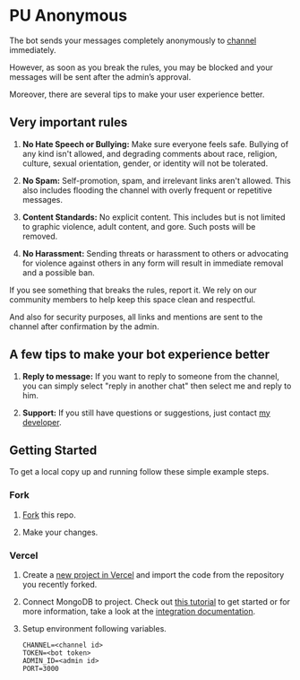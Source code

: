 # PU Anonymous

The bot sends your messages completely anonymously to [channel](http://t.me/puanonymous) immediately.

However, as soon as you break the rules, you may be blocked and your messages will be sent after the admin’s approval.

Moreover, there are several tips to make your user experience better.

## Very important rules

1. **No Hate Speech or Bullying:** Make sure everyone feels safe. Bullying of any kind isn't allowed, and degrading comments about race, religion, culture, sexual orientation, gender, or identity will not be tolerated.

1. **No Spam:** Self-promotion, spam, and irrelevant links aren't allowed. This also includes flooding the channel with overly frequent or repetitive messages.

1. **Content Standards:** No explicit content. This includes but is not limited to graphic violence, adult content, and gore. Such posts will be removed.

1. **No Harassment:** Sending threats or harassment to others or advocating for violence against others in any form will result in immediate removal and a possible ban.

If you see something that breaks the rules, report it. We rely on our community members to help keep this space clean and respectful.

And also for security purposes, all links and mentions are sent to the channel after confirmation by the admin.

## A few tips to make your bot experience better

1. **Reply to message:**  If you want to reply to someone from the channel, you can simply select "reply in another chat" then select me and reply to him.

1. **Support:** If you still have questions or suggestions, just contact [my developer](http://t.me/chbrsh).

## Getting Started

To get a local copy up and running follow these simple example steps.

### Fork

1. [Fork](https://github.com/chebarash/anonymous/fork) this repo.

1. Make your changes.

### Vercel

1. Create a [new project in Vercel](https://vercel.com/new) and import the code from the repository you recently forked.

1. Connect MongoDB to project. Check out [this tutorial](https://www.mongodb.com/developer/products/atlas/how-to-connect-mongodb-atlas-to-vercel-using-the-new-integration/) to get started or for more information, take a look at the [integration documentation](https://www.mongodb.com/docs/atlas/reference/partner-integrations/vercel/).

1. Setup environment following variables.
   ```env
   CHANNEL=<channel id>
   TOKEN=<bot token>
   ADMIN_ID=<admin id>
   PORT=3000
   ```
